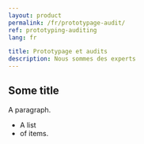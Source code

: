 ```yaml
---
layout: product
permalink: /fr/prototypage-audit/
ref: prototyping-auditing
lang: fr

title: Prototypage et audits
description: Nous sommes des experts
---
```


## Some title

A paragraph.

* A list
* of items.
